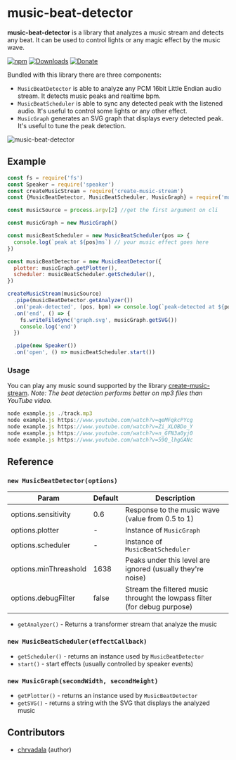 # music-beat-detector

**music-beat-detector** is a library that analyzes a music stream and detects any beat. It can be used to control lights or any magic effect by the music wave.

[![npm](https://img.shields.io/npm/v/music-beat-detector.svg?maxAge=2592000?style=plastic)](https://www.npmjs.com/package/music-beat-detector)
[![Downloads](https://img.shields.io/npm/dm/music-beat-detector.svg)](https://www.npmjs.com/package/music-beat-detector)
[![Donate](https://img.shields.io/badge/donate-PayPal-green.svg)](https://www.paypal.me/chrvadala/25)

Bundled with this library there are three components:
- `MusicBeatDetector` is able to analyze any PCM 16bit Little Endian audio stream. It detects music peaks and realtime bpm.
- `MusicBeatScheduler` is able to sync any detected peak with the listened audio. It's useful to control some lights or any other effect.
- `MusicGraph` generates an SVG graph that displays every detected peak. It's useful to tune the peak detection.

![music-beat-detector](https://github.com/chrvadala/music-beat-detector/blob/master/example-graph.png?raw=true)


## Example
```javascript
const fs = require('fs')
const Speaker = require('speaker')
const createMusicStream = require('create-music-stream')
const {MusicBeatDetector, MusicBeatScheduler, MusicGraph} = require('music-beat-detector')

const musicSource = process.argv[2] //get the first argument on cli

const musicGraph = new MusicGraph()

const musicBeatScheduler = new MusicBeatScheduler(pos => {
  console.log(`peak at ${pos}ms`) // your music effect goes here
})

const musicBeatDetector = new MusicBeatDetector({
  plotter: musicGraph.getPlotter(),
  scheduler: musicBeatScheduler.getScheduler(),
})

createMusicStream(musicSource)
  .pipe(musicBeatDetector.getAnalyzer())
  .on('peak-detected', (pos, bpm) => console.log(`peak-detected at ${pos}ms, detected bpm ${bpm}`))
  .on('end', () => {
    fs.writeFileSync('graph.svg', musicGraph.getSVG())
    console.log('end')
  })

  .pipe(new Speaker())
  .on('open', () => musicBeatScheduler.start())
```
### Usage
You can play any music sound supported by the library [create-music-stream](https://github.com/chrvadala/create-music-stream). 
*Note: The beat detection performs better on mp3 files than YouTube video.*
```javascript
node example.js ./track.mp3
node example.js https://www.youtube.com/watch?v=qeMFqkcPYcg
node example.js https://www.youtube.com/watch?v=Zi_XLOBDo_Y
node example.js https://www.youtube.com/watch?v=n_GFN3a0yj0
node example.js https://www.youtube.com/watch?v=59Q_lhgGANc
```

## Reference

### `new MusicBeatDetector(options)`
|Param                |Default            |Description|
|---------------------|-------------------|-----------|
|options.sensitivity  | 0.6   | Response to the music wave  (value from 0.5 to 1) |
|options.plotter      | - | Instance of `MusicGraph`                              |
|options.scheduler    | - | Instance of `MusicBeatScheduler`                      | 
|options.minThreashold | 1638 | Peaks under this level are ignored (usually they're noise) |
|options.debugFilter  | false | Stream the filtered music throught the lowpass filter (for debug purpose) |

- `getAnalyzer()` - Returns a transformer stream that analyze the music

### `new MusicBeatScheduler(effectCallback)`
- `getScheduler()` - returns an instance used by `MusicBeatDetector`
- `start()` - start effects (usually controlled by speaker events)

### `new MusicGraph(secondWidth, secondHeight)`
- `getPlotter()` - returns an instance used by `MusicBeatDetector`
- `getSVG()` - returns a string with the SVG that displays the analyzed music

## Contributors
- [chrvadala](https://github.com/chrvadala) (author)

